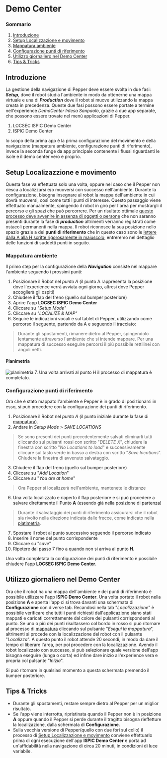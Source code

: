 ﻿# Demo Center	

### Sommario

 1. [Introduzione](#introduzione)
 2. [Setup Localizzazione e movimento](#setup-Localizazzione-e-movimento)
 3. [Mappatura ambiente](#mappatura-ambiente)
 4. [Configurazione punti di riferimento](#configurazione-punti-di-riferimento)
 5. [Utilizzo giornaliero nel Demo Center](#utilizzo-giornaliero-nel-demo-center)
 6. [Tips & Tricks](#tips-&-tricks)

## Introduzione
La gestione della navigazione di Pepper deve essere svolta in due fasi: ***Setup***, dove il robot studia l'ambiente in modo da ottenerne una mappa virtuale e una di ***Production*** dove il robot si muove utilizzando la mappa creata in precedenza. Queste due fasi possono essere portate a termine nell'experience *DemoCenter Intesa Sanpaolo*, grazie a due app separate, che possono essere trovate nel menù applicazioni di Pepper.

 1. LOCSEC ISPIC Demo Center
 2. ISPIC Demo Center
 
lo scopo della prima app è la prima configurazione del movimento e della navigazione (mappatura ambiente, configurazione punti di riferimento), invece la seconda funge da app principale contenente i flussi riguardanti le isole e il demo center vero e proprio.

## Setup Localizazzione e movimento
Questa fase va effettuata solo una volta, oppure nel caso che il Pepper non riesca a localizzarsi e/o muoversi con successo nell'ambiente.
Durante la configurazione, bisogna insegnare al robot la mappa dell'ambiente in cui dovrà muoversi, così come tutti i punti di interesse. Questo passaggio viene effettuato manualmente, spingendo il robot in giro per l'area per mostrargli il percorso e gli spazi che può percorrere. Per un risultato ottimale <ins>questo processo deve avvenire in assenza di oggetti o persone</ins> che non saranno presenti durante la fase di ***production*** altrimenti verranno registrati come ostacoli permanenti nella mappa.
Il robot riconosce la sua posizione nello spazio grazie a dei **punti di riferimento** che in questo caso sono le <ins>lettere dalla A alla H scritte rigorosamente in maiuscolo</ins>, entreremo nel dettaglio delle funzioni di suddetti punti in seguito.

### Mappatura ambiente
Il primo step per la configurazione della ***Navigation*** consiste nel mappare l'ambiente seguendo i prossimi punti:

 1. Posizionare il Robot nel *punto A* (il punto A rappresenta la posizione dove l'experience verrà avviata ogni giorno, altresì dove Pepper accoglierà gli ospiti)
 2. Chiudere il flap del freno (quello sul bumper posteriore)
 3. Aprire l'app **LOCSEC ISPIC Demo Center**
 4. Cliccare su *"Setup Mode"*
 5. Cliccare su *"LOCALIZE & MAP"*
 6. Seguire le indicazioni vocali e sul tablet di Pepper, utilizzando come percorso il seguente, partendo da A e seguendo il tracciato: 
 >Durante gli spostamenti, rimanere dietro al Pepper, spingendolo lentamente attraverso l'ambiente che si intende mappare. Per una mappatura di successo eseguire percorsi il più possibile rettilinei con angoli netti.
 #### Planimetria
![planimetria](https://publicdeliveryfiles.s3-eu-west-1.amazonaws.com/democenter/path.png)
 7. Una volta arrivati al punto H il processo di mappatura è completato.
 
 ### Configurazione punti di riferimento
Ora che è stato mappato l'ambiente e Pepper è in grado di posizionarsi in esso, si può procedere con la configurazione dei punti di riferimento.
 
 1. Posizionare il Robot nel *punto A* (il punto iniziale durante la fase di [mappatura](#mappatura-ambiente)).
 2. Andare in *Setup Mode* > *SAVE LOCATIONS*
 > Se sono presenti dei punti precedentemente salvati eliminarli tutti cliccando sui pulsanti rossi con scritto "*DELETE X*", chiudere la finestra con scritto "*No Locations to load*" e successivamente cliccare sul tasto verde in basso a destra con scritto "*Save locations*". Chiudere la finestra di avvenuto salvataggio.
 3. Chiudere il flap del freno (quello sul bumper posteriore)
 4. Cliccare su "*Add Location*"
 5. Cliccare su "*You are at home*"
 > Ora Pepper si localizzerà nell'ambiente, mantenete le distanze
 6. Una volta localizzato e riaperto il flap posteriore e si può procedere a salvare direttamente il Punto **A** (essendo già nella posizione di partenza)
 > Durante il salvataggio dei punti di riferimento assicurarsi che il robot sia rivolto nella direzione indicata dalle frecce, come indicato nella [platimetria](#planimetria).
 7. Spostare il robot al punto successivo seguendo il percorso indicato
 8. Inserire il nome del punto corrispondente
 9. Cliccare su "*save*"
 10. Ripetere dal passo 7 fino a quando non si arriva al punto **H**. 
 
Una volta completata la configurazione dei punti di riferimento è possibile chiudere l'app **LOCSEC ISPIC Demo Center**.

 ## Utilizzo giornaliero nel Demo Center
Ora che il robot ha una mappa dell'ambiente e dei punti di riferimento è possibile utilizzare l'app **ISPIC Demo Center**. 
Una volta portato il robot nella posizione **A** e aperta l'app ci si trova davanti una schermata di **Configurazione** con diverse tab.
Recandosi nella tab "*Localizzazione*" è possibile verificare che tutti i punti richiesti dall'applicazione siano stati mappati e caricati correttamente dal colore dei pulsanti corrispondenti al punto. Se uno o più dei punti risultassero col bordo in rosso si può ritornare al processo di [mappatura](#mappatura) cliccando sul pulsante "*Esegui la mappatura*", altrimenti si procede con la localizzazione del robot con il pulsante "*Localizza*".
A questo punto il robot attende 20 secondi, in modo da dare il tempo di liberare l'area, per poi procedere con la localizzazione.
Avendo il robot localizzato con successo, si può selezionare quale versione dell'app bisogna eseguire (lunga o corta) ed infine dare inizio all'experience vera e propria col pulsante "*Inizia*".

Si può ritornare in qualsiasi momento a questa schermata premendo il bumper posteriore.

## Tips & Tricks

 - Durante gli spostamenti, restare sempre dietro al Pepper per un miglior risultato.
 - Se l'app viene interrotta, ripristinata quando il Pepper non è in posizione **A** oppure quando il Pepper si perde durante il tragitto bisogna rieffetture la localizazione, dalla schermata di **Configurazione**.
 - Sulla vecchia versione di Pepper(quello con due fori sul collo) il processo di [Setup Localizzazione e movimento](#setup-Localizazzione-e-movimento) conviene effettuarlo prima di ogni esecuzione dell'app **ISPIC Demo Center** e porta ad un'affidabilità nella navigazione di circa 20 minuti, in condizioni di luce variabile.

